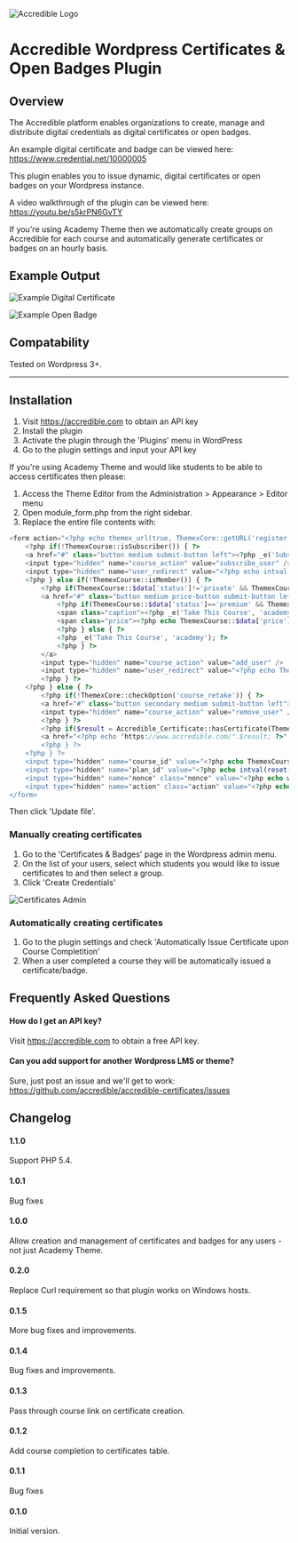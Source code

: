 ![Accredible Logo](https://s3.amazonaws.com/accredible-cdn/accredible_logo_sm.png)

# Accredible Wordpress Certificates & Open Badges Plugin

## Overview
The Accredible platform enables organizations to create, manage and distribute digital credentials as digital certificates or open badges.

An example digital certificate and badge can be viewed here: https://www.credential.net/10000005

This plugin enables you to issue dynamic, digital certificates or open badges on your Wordpress instance.

A video walkthrough of the plugin can be viewed here: https://youtu.be/s5krPN6GvTY

If you're using Academy Theme then we automatically create groups on Accredible for each course and automatically generate certificates or badges on an hourly basis.

## Example Output
![Example Digital Certificate](https://s3.amazonaws.com/accredible-cdn/example-digital-certificate.png)

![Example Open Badge](https://s3.amazonaws.com/accredible-cdn/example-digital-badge.png)

## Compatability

Tested on Wordpress 3+.

---

## Installation

1. Visit https://accredible.com to obtain an API key
2. Install the plugin
3. Activate the plugin through the 'Plugins' menu in WordPress
4. Go to the plugin settings and input your API key


If you're using Academy Theme and would like students to be able to access certificates then please:

1. Access the Theme Editor from the Administration > Appearance > Editor menu
2. Open module_form.php from the right sidebar.
3. Replace the entire file contents with:


```php
<form action="<?php echo themex_url(true, ThemexCore::getURL('register')); ?>" method="POST">
	<?php if(!ThemexCourse::isSubscriber()) { ?>
	<a href="#" class="button medium submit-button left"><?php _e('Subscribe Now', 'academy'); ?></a>
	<input type="hidden" name="course_action" value="subscribe_user" />
	<input type="hidden" name="user_redirect" value="<?php echo intval(reset(ThemexCourse::$data['plans'])); ?>" />
	<?php } else if(!ThemexCourse::isMember()) { ?>
		<?php if(ThemexCourse::$data['status']!='private' && ThemexCourse::$data['capacity']>=0) { ?>
		<a href="#" class="button medium price-button submit-button left">		
			<?php if(ThemexCourse::$data['status']=='premium' && ThemexCourse::$data['product']!=0) { ?>
			<span class="caption"><?php _e('Take This Course', 'academy'); ?></span>
			<span class="price"><?php echo ThemexCourse::$data['price']['text']; ?></span>
			<?php } else { ?>
			<?php _e('Take This Course', 'academy'); ?>
			<?php } ?>
		</a>
		<input type="hidden" name="course_action" value="add_user" />
		<input type="hidden" name="user_redirect" value="<?php echo ThemexCourse::$data['ID']; ?>" />
		<?php } ?>
	<?php } else { ?>
		<?php if(!ThemexCore::checkOption('course_retake')) { ?>
		<a href="#" class="button secondary medium submit-button left"><?php _e('Unsubscribe Now', 'academy'); ?></a>
		<input type="hidden" name="course_action" value="remove_user" />
		<?php } ?>
		<?php if($result = Accredible_Certificate::hasCertificate(ThemexCourse::$data['ID'], ThemexUser::$data['user']['ID'])) { ?>
		<a href="<?php echo "https://www.accredible.com/".$result; ?>" target="_blank" class="button medium certificate-button"><?php _e('View Certificate', 'academy'); ?></a>
		<?php } ?>
	<?php } ?>
	<input type="hidden" name="course_id" value="<?php echo ThemexCourse::$data['ID']; ?>" />
	<input type="hidden" name="plan_id" value="<?php echo intval(reset(ThemexCourse::$data['plans'])); ?>" />	
	<input type="hidden" name="nonce" class="nonce" value="<?php echo wp_create_nonce(THEMEX_PREFIX.'nonce'); ?>" />
	<input type="hidden" name="action" class="action" value="<?php echo THEMEX_PREFIX; ?>update_course" />
</form>
```

Then click 'Update file'.

### Manually creating certificates
1. Go to the 'Certificates & Badges' page in the Wordpress admin menu.
2. On the list of your users, select which students you would like to issue certificates to and then select a group.
3. Click 'Create Credentials'

![Certificates Admin](https://s3.amazonaws.com/accredible-moodle-instructions/wordpress/certificates-admin.png)

### Automatically creating certificates
1. Go to the plugin settings and check 'Automatically Issue Certificate upon Course Completition'
2. When a user completed a course they will be automatically issued a certificate/badge.

## Frequently Asked Questions

#### How do I get an API key?

Visit https://accredible.com to obtain a free API key.

#### Can you add support for another Wordpress LMS or theme?

Sure, just post an issue and we'll get to work: https://github.com/accredible/accredible-certificates/issues

## Changelog

#### 1.1.0
Support PHP 5.4.

#### 1.0.1
Bug fixes

#### 1.0.0
Allow creation and management of certificates and badges for any users - not just Academy Theme. 

#### 0.2.0
Replace Curl requirement so that plugin works on Windows hosts.

#### 0.1.5
More bug fixes and improvements.

#### 0.1.4
Bug fixes and improvements.

#### 0.1.3
Pass through course link on certificate creation.

#### 0.1.2
Add course completion to certificates table.

#### 0.1.1
Bug fixes

#### 0.1.0
Initial version.
